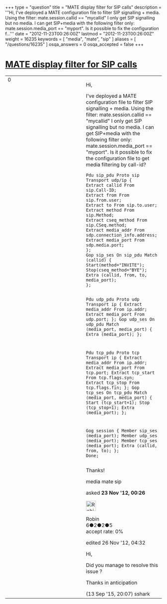 +++
type = "question"
title = "MATE display filter for SIP calls"
description = '''Hi, I&#x27;ve deployed a MATE configuration file to filter SIP signalling + media. Using the filter: mate.session.callid == &quot;mycallid&quot; I only get SIP signalling but no media. I can get SIP+media with the following filter only: mate.session.media_port == &quot;myport&quot;. Is it possible to fix the configuration f...'''
date = "2012-11-23T00:26:00Z"
lastmod = "2012-11-23T00:26:00Z"
weight = 16235
keywords = [ "media", "mate", "sip" ]
aliases = [ "/questions/16235" ]
osqa_answers = 0
osqa_accepted = false
+++

<div class="headNormal">

# [MATE display filter for SIP calls](/questions/16235/mate-display-filter-for-sip-calls)

</div>

<div id="main-body">

<div id="askform">

<table id="question-table" style="width:100%;"><colgroup><col style="width: 50%" /><col style="width: 50%" /></colgroup><tbody><tr class="odd"><td style="width: 30px; vertical-align: top"><div class="vote-buttons"><div id="post-16235-score" class="post-score" title="current number of votes">0</div><div id="favorite-count" class="favorite-count"></div></div></td><td><div id="item-right"><div class="question-body"><p>Hi,</p><p>I've deployed a MATE configuration file to filter SIP signalling + media. Using the filter: mate.session.callid == "mycallid" I only get SIP signalling but no media. I can get SIP+media with the following filter only: mate.session.media_port == "myport". Is it possible to fix the configuration file to get media filtering by call-id?</p><pre><code>Pdu sip_pdu Proto sip Transport udp/ip {
Extract callid From sip.Call-ID;
Extract from From sip.from.user;
Extract to From sip.to.user;
Extract method From sip.Method;
Extract cseq_method From sip.CSeq.method;
Extract media_addr From sdp.connection_info.address;
Extract media_port From sdp.media.port;
};
Gop sip_ses On sip_pdu Match (callid) {
Start(method=&quot;INVITE&quot;);
Stop(cseq_method=&quot;BYE&quot;);
Extra (callid, from, to, media_port);
};

Pdu udp_pdu Proto udp Transport ip {
Extract media_addr From ip.addr;
Extract media_port From udp.port;
};
Gop udp_ses On udp_pdu Match (media_port, media_port) {
Extra (media_port);
};

Pdu tcp_pdu Proto tcp Transport ip {
Extract media_addr From ip.addr;
Extract media_port From tcp.port;
Extract tcp_start From tcp.flags.syn;
Extract tcp_stop From tcp.flags.fin;
};
Gop tcp_ses On tcp_pdu Match (media_port, media_port) {
Start (tcp_start=1);
Stop (tcp_stop=1);
Extra (media_port);
};

Gog session {
Member sip_ses (media_port);
Member udp_ses (media_port);
Member tcp_ses (media_port);
Extra (callid, from, to);
};
Done;</code></pre><p>Thanks!</p></div><div id="question-tags" class="tags-container tags">media mate sip</div><div id="question-controls" class="post-controls"></div><div class="post-update-info-container"><div class="post-update-info post-update-info-user"><p>asked <strong>23 Nov '12, 00:26</strong></p><img src="https://secure.gravatar.com/avatar/5aa3e602fe20c86ecbe0c2bf2353efef?s=32&amp;d=identicon&amp;r=g" class="gravatar" width="32" height="32" alt="Robin&#39;s gravatar image" /><p>Robin<br />
<span class="score" title="6 reputation points">6</span><span title="2 badges"><span class="badge1">●</span><span class="badgecount">2</span></span><span title="2 badges"><span class="silver">●</span><span class="badgecount">2</span></span><span title="5 badges"><span class="bronze">●</span><span class="badgecount">5</span></span><br />
<span class="accept_rate" title="Rate of the user&#39;s accepted answers">accept rate:</span> <span title="Robin has no accepted answers">0%</span></p></div><div class="post-update-info post-update-info-edited"><p>edited 26 Nov '12, 04:32</p></div></div><div id="comments-container-16235" class="comments-container"><span id="45823"></span><div id="comment-45823" class="comment"><div id="post-45823-score" class="comment-score"></div><div class="comment-text"><p>Hi,</p><p>Did you manage to resolve this issue ?</p><p>Thanks in anticipation</p></div><div id="comment-45823-info" class="comment-info"><span class="comment-age">(13 Sep '15, 20:07)</span> sshark</div></div></div><div id="comment-tools-16235" class="comment-tools"></div><div class="clear"></div><div id="comment-16235-form-container" class="comment-form-container"></div><div class="clear"></div></div></td></tr></tbody></table>

</div>

</div>

